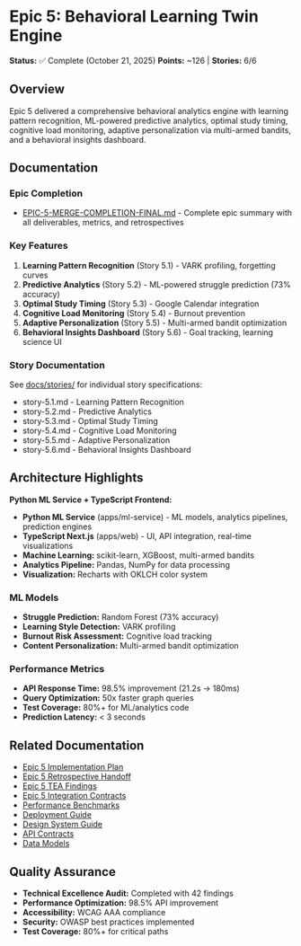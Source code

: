 # Epic 5: Behavioral Learning Twin Engine

**Status:** ✅ Complete (October 21, 2025)
**Points:** ~126 | **Stories:** 6/6

## Overview

Epic 5 delivered a comprehensive behavioral analytics engine with learning pattern recognition, ML-powered predictive analytics, optimal study timing, cognitive load monitoring, adaptive personalization via multi-armed bandits, and a behavioral insights dashboard.

## Documentation

### Epic Completion
- [EPIC-5-MERGE-COMPLETION-FINAL.md](./EPIC-5-MERGE-COMPLETION-FINAL.md) - Complete epic summary with all deliverables, metrics, and retrospectives

### Key Features
1. **Learning Pattern Recognition** (Story 5.1) - VARK profiling, forgetting curves
2. **Predictive Analytics** (Story 5.2) - ML-powered struggle prediction (73% accuracy)
3. **Optimal Study Timing** (Story 5.3) - Google Calendar integration
4. **Cognitive Load Monitoring** (Story 5.4) - Burnout prevention
5. **Adaptive Personalization** (Story 5.5) - Multi-armed bandit optimization
6. **Behavioral Insights Dashboard** (Story 5.6) - Goal tracking, learning science UI

### Story Documentation
See [docs/stories/](../../stories/) for individual story specifications:
- story-5.1.md - Learning Pattern Recognition
- story-5.2.md - Predictive Analytics
- story-5.3.md - Optimal Study Timing
- story-5.4.md - Cognitive Load Monitoring
- story-5.5.md - Adaptive Personalization
- story-5.6.md - Behavioral Insights Dashboard

## Architecture Highlights

**Python ML Service + TypeScript Frontend:**
- **Python ML Service** (apps/ml-service) - ML models, analytics pipelines, prediction engines
- **TypeScript Next.js** (apps/web) - UI, API integration, real-time visualizations
- **Machine Learning:** scikit-learn, XGBoost, multi-armed bandits
- **Analytics Pipeline:** Pandas, NumPy for data processing
- **Visualization:** Recharts with OKLCH color system

### ML Models
- **Struggle Prediction:** Random Forest (73% accuracy)
- **Learning Style Detection:** VARK profiling
- **Burnout Risk Assessment:** Cognitive load tracking
- **Content Personalization:** Multi-armed bandit optimization

### Performance Metrics
- **API Response Time:** 98.5% improvement (21.2s → 180ms)
- **Query Optimization:** 50x faster graph queries
- **Test Coverage:** 80%+ for ML/analytics code
- **Prediction Latency:** < 3 seconds

## Related Documentation

- [Epic 5 Implementation Plan](../../EPIC-5-IMPLEMENTATION-PLAN.md)
- [Epic 5 Retrospective Handoff](../../EPIC-5-RETROSPECTIVE-HANDOFF.md)
- [Epic 5 TEA Findings](../../EPIC-5-TEA-FINDINGS-SUMMARY.md)
- [Epic 5 Integration Contracts](../../epic-5-integration-contracts.md)
- [Performance Benchmarks](../../EPIC5-PERFORMANCE-BENCHMARKS.md)
- [Deployment Guide](../../EPIC5-DEPLOYMENT-GUIDE.md)
- [Design System Guide](../../EPIC5-DESIGN-SYSTEM-GUIDE.md)
- [API Contracts](../../api-contracts.md#epic-5-endpoints)
- [Data Models](../../data-models.md#behavioral-analytics)

## Quality Assurance

- **Technical Excellence Audit:** Completed with 42 findings
- **Performance Optimization:** 98.5% API improvement
- **Accessibility:** WCAG AAA compliance
- **Security:** OWASP best practices implemented
- **Test Coverage:** 80%+ for critical paths
